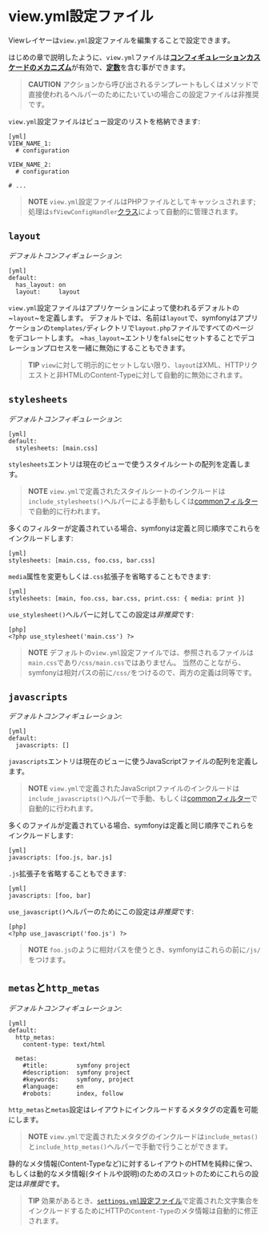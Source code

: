 view.yml設定ファイル
====================

Viewレイヤーは`view.yml`設定ファイルを編集することで設定できます。

はじめの章で説明したように、`view.yml`ファイルは[**コンフィギュレーションカスケードのメカニズム**](#chapter_03_configuration_cascade)が有効で、[**定数**](#chapter_03_constants)を含む事ができます。

>**CAUTION**
>アクションから呼び出されるテンプレートもしくはメソッドで直接使われるヘルパーのためにたいていの場合この設定ファイルは非推奨です。

`view.yml`設定ファイルはビュー設定のリストを格納できます:

    [yml]
    VIEW_NAME_1:
      # configuration

    VIEW_NAME_2:
      # configuration

    # ...

>**NOTE**
>`view.yml`設定ファイルはPHPファイルとしてキャッシュされます; 
>処理は`sfViewConfigHandler`[クラス](#chapter_14-Other-Configuration-Files_config_handlers_yml)によって自動的に管理されます。

`layout`
--------

*デフォルトコンフィギュレーション*:

    [yml]
    default:
      has_layout: on
      layout:     layout

`view.yml`設定ファイルはアプリケーションによって使われるデフォルトの~`layout`~を定義します。
デフォルトでは、名前は`layout`で、symfonyはアプリケーションの`templates/`ディレクトリで`layout.php`ファイルですべてのページをデコレートします。
~`has_layout`~エントリを`false`にセットすることでデコレーションプロセスを一緒に無効にすることもできます。

>**TIP**
>`view`に対して明示的にセットしない限り、`layout`はXML、HTTPリクエストと非HTMLのContent-Typeに対して自動的に無効にされます。

`stylesheets`
-------------

*デフォルトコンフィギュレーション*:

    [yml]
    default:
      stylesheets: [main.css]

`stylesheets`エントリは現在のビューで使うスタイルシートの配列を定義します。

>**NOTE**
>`view.yml`で定義されたスタイルシートのインクルードは`include_stylesheets()`ヘルパーによる手動もしくは[commonフィルター](#chapter_12-Filters_sub_common)で自動的に行われます。

多くのフィルターが定義されている場合、symfonyは定義と同じ順序でこれらをインクルードします:

    [yml]
    stylesheets: [main.css, foo.css, bar.css]

`media`属性を変更もしくは`.css`拡張子を省略することもできます:

    [yml]
    stylesheets: [main, foo.css, bar.css, print.css: { media: print }]

`use_stylesheet()`ヘルパーに対してこの設定は*非推奨*です:

    [php]
    <?php use_stylesheet('main.css') ?>

>**NOTE**
>デフォルトの`view.yml`設定ファイルでは、参照されるファイルは`main.css`であり`/css/main.css`ではありません。
>当然のことながら、symfonyは相対パスの前に`/css/`をつけるので、両方の定義は同等です。

`javascripts`
-------------

*デフォルトコンフィギュレーション*:

    [yml]
    default:
      javascripts: []

`javascripts`エントリは現在のビューに使うJavaScriptファイルの配列を定義します。

>**NOTE**
>`view.yml`で定義されたJavaScriptファイルのインクルードは`include_javascripts()`ヘルパーで手動、もしくは[commonフィルター](#chapter_12-Filters_sub_common)で自動的に行われます。

多くのファイルが定義されている場合、symfonyは定義と同じ順序でこれらをインクルードします:

    [yml]
    javascripts: [foo.js, bar.js]

`.js`拡張子を省略することもできます:

    [yml]
    javascripts: [foo, bar]

`use_javascript()`ヘルパーのためにこの設定は*非推奨*です:

    [php]
    <?php use_javascript('foo.js') ?>

>**NOTE**
>`foo.js`のように相対パスを使うとき、symfonyはこれらの前に`/js/`をつけます。

`metas`と`http_metas`
---------------------

*デフォルトコンフィギュレーション*:

    [yml]
    default:
      http_metas:
        content-type: text/html

      metas:
        #title:        symfony project
        #description:  symfony project
        #keywords:     symfony, project
        #language:     en
        #robots:       index, follow

`http_metas`と`metas`設定はレイアウトにインクルードするメタタグの定義を可能にします。

>**NOTE**
>`view.yml`で定義されたメタタグのインクルードは`include_metas()`と`include_http_metas()`ヘルパーで手動で行うことができます。

静的なメタ情報(Content-Typeなど)に対するレイアウトのHTMを純粋に保つ、もしくは動的なメタ情報(タイトルや説明)のためのスロットのためにこれらの設定は*非推奨*です。

>**TIP**
>効果があるとき、[`settings.yml`設定ファイル](#chapter_04-Settings_sub_charset)で定義された文字集合をインクルードするためにHTTPの`Content-Type`のメタ情報は自動的に修正されます。
